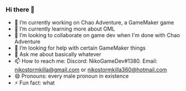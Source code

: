 ### Hi there 👋

- 🔭 I’m currently working on Chao Adventure, a GameMaker game
- 🌱 I’m currently learning more about GML
- 👯 I’m looking to collaborate on game dev when I'm done with Chao Adventure
- 🤔 I’m looking for help with certain GameMaker things
- 💬 Ask me about basically whatever
- 📫 How to reach me: Discord: NikoGameDev#1380. Email: nikostormkilla@gmail.com or nikostormkilla360@hotmail.com
- 😄 Pronouns: every male pronoun in existence
- ⚡ Fun fact: what
